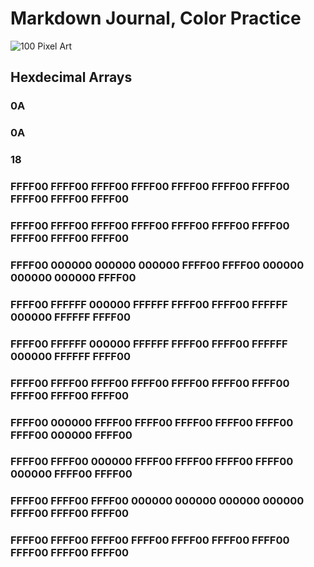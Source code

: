 # Markdown Journal, Color Practice

![100 Pixel Art](../images/Screenshot%202025-10-29%20at%202.54.20 PM.png)
## Hexdecimal Arrays
### 0A
### 0A
### 18
### FFFF00 FFFF00 FFFF00 FFFF00 FFFF00 FFFF00 FFFF00 FFFF00 FFFF00 FFFF00 
### FFFF00 FFFF00 FFFF00 FFFF00 FFFF00 FFFF00 FFFF00 FFFF00 FFFF00 FFFF00 
### FFFF00 000000 000000 000000 FFFF00 FFFF00 000000 000000 000000 FFFF00 
### FFFF00 FFFFFF 000000 FFFFFF FFFF00 FFFF00 FFFFFF 000000 FFFFFF FFFF00
### FFFF00 FFFFFF 000000 FFFFFF FFFF00 FFFF00 FFFFFF 000000 FFFFFF FFFF00
### FFFF00 FFFF00 FFFF00 FFFF00 FFFF00 FFFF00 FFFF00 FFFF00 FFFF00 FFFF00
###  FFFF00 000000 FFFF00 FFFF00 FFFF00 FFFF00 FFFF00 FFFF00 000000 FFFF00
### FFFF00 FFFF00 000000 FFFF00 FFFF00 FFFF00 FFFF00 000000 FFFF00 FFFF00
### FFFF00 FFFF00 FFFF00 000000 000000 000000 000000 FFFF00 FFFF00 FFFF00
### FFFF00 FFFF00 FFFF00 FFFF00 FFFF00 FFFF00 FFFF00 FFFF00 FFFF00 FFFF00